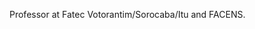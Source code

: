 Professor at Fatec Votorantim/Sorocaba/Itu and FACENS.

<!---
angelinamelare/angelinamelare is a ✨ special ✨ repository because its `README.md` (this file) appears on your GitHub profile.
You can click the Preview link to take a look at your changes.
--->
